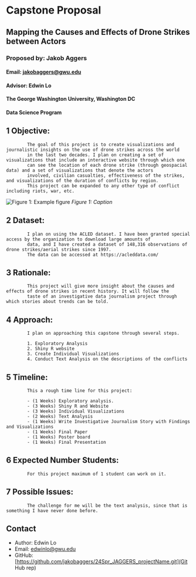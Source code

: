 
# Capstone Proposal
## Mapping the Causes and Effects of Drone Strikes between Actors
### Proposed by: Jakob Aggers
#### Email: jakobaggers@gwu.edu
#### Advisor: Edwin Lo
#### The George Washington University, Washington DC  
#### Data Science Program


## 1 Objective:  
 
            The goal of this project is to create visualizations and journalistic insights on the use of drone strikes across the world 
            in the last two decades. I plan on creating a set of visualizations that include an interactive website through which one 
            can see the location of each drone strike (through geospacial data) and a set of visualizations that denote the actors
            involved, civilian casualties, effectiveness of the strikes, and visualizations of the duration of conflicts by region.
            This project can be expanded to any other type of conflict including riots, war, etc.
            

![Figure 1: Example figure](202401_001.png)
*Figure 1: Caption*

## 2 Dataset:  

            I plan on using the ACLED dataset. I have been granted special access by the organization to download large amounts of 
            data, and I have created a dataset of 148,316 observations of drone strikes/aerial strikes since 1997. 
            The data can be accessed at https://acleddata.com/
            

## 3 Rationale:  

            This project will give more insight about the causes and effects of drone strikes in recent history. It will follow the
            taste of an investigative data journalism project through which stories about trends can be told. 
            

## 4 Approach:  

            I plan on approaching this capstone through several steps.  

            1. Exploratory Analysis
            2. Shiny R website  
            3. Create Individual Visualizations
            4. Conduct Text Analysis on the descriptions of the conflicts  
            

## 5 Timeline:  

            This a rough time line for this project:  

            - (1 Weeks) Exploratory analysis.  
            - (3 Weeks) Shiny R and Website  
            - (3 Weeks) Individual Visualizations  
            - (2 Weeks) Text Analysis  
            - (1 Weeks) Write Investigative Journalism Story with Findings and Visualizations
            - (1 Weeks) Final Paper
            - (1 Weeks) Poster board
            - (1 Weeks) Final Presentation  
            

## 6 Expected Number Students:  

            For this project maximum of 1 student can work on it.  
            

## 7 Possible Issues:  

            The challenge for me will be the text analysis, since that is something I have never done before.
            


## Contact
- Author: Edwin Lo
- Email: [edwinlo@gwu.edu](Eamil)
- GitHub: [https://github.com/jakobaggers/24Spr_JAGGERS_projectName.git](Git Hub rep)
